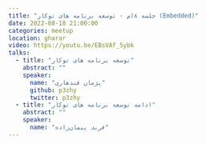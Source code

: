 ```yaml
---
title: "جلسه ۸‌ام - توسعه برنامه های توکار (Embedded)"
date: 2022-08-18 21:00:00
categories: meetup 
location: gharar
video: https://youtu.be/EBsVAf_5ybk
talks:
  - title: "توسعه برنامه های توکار"
    abstract: ""
    speaker:
      name: "پژمان قندهاری"
      github: p3zhy
      twitter: p3zhy
  - title: "ادامه توسعه برنامه های توکار"
    abstract: ""
    speaker:
      name: "فربد پیمان‌زاده"
---
```

